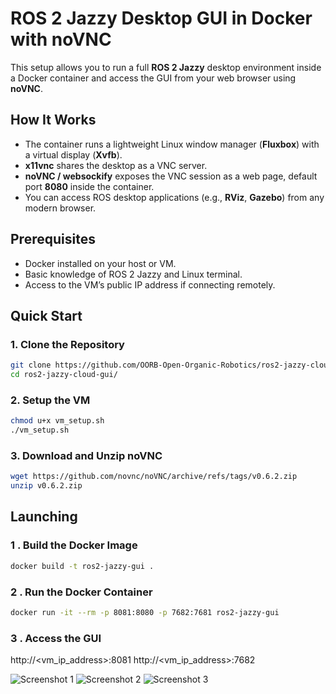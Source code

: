 # ROS 2 Jazzy Desktop GUI in Docker with noVNC

This setup allows you to run a full **ROS 2 Jazzy** desktop environment inside a Docker container and access the GUI from your web browser using **noVNC**.


## How It Works

- The container runs a lightweight Linux window manager (**Fluxbox**) with a virtual display (**Xvfb**).  
- **x11vnc** shares the desktop as a VNC server.  
- **noVNC / websockify** exposes the VNC session as a web page, default port **8080** inside the container.  
- You can access ROS desktop applications (e.g., **RViz**, **Gazebo**) from any modern browser.


## Prerequisites

- Docker installed on your host or VM.
- Basic knowledge of ROS 2 Jazzy and Linux terminal.
- Access to the VM’s public IP address if connecting remotely.


## Quick Start

### 1. Clone the Repository

```bash
git clone https://github.com/OORB-Open-Organic-Robotics/ros2-jazzy-cloud-gui.git
cd ros2-jazzy-cloud-gui/
```
### 2. Setup the VM
```bash
chmod u+x vm_setup.sh
./vm_setup.sh
```
### 3. Download and Unzip noVNC
```bash
wget https://github.com/novnc/noVNC/archive/refs/tags/v0.6.2.zip
unzip v0.6.2.zip
```
## Launching

### 1 . Build the Docker Image
 ```bash
 docker build -t ros2-jazzy-gui .
 ```
### 2 . Run the Docker Container
 ```bash
docker run -it --rm -p 8081:8080 -p 7682:7681 ros2-jazzy-gui

 ```
### 3 . Access the GUI
http://<vm_ip_address>:8081
http://<vm_ip_address>:7682

![Screenshot 1](images/ss1.png)
![Screenshot 2](images/ss2.png)
![Screenshot 3](images/ss3.png)